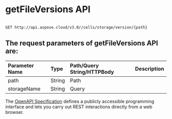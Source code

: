 # **getFileVersions API**

 

```bash

GET http://api.aspose.cloud/v3.0//cells/storage/version/{path}

```

## The request parameters of **getFileVersions** API are: 

| Parameter Name | Type | Path/Query String/HTTPBody | Description | 
| :- | :- | :- |:- | 
|path|String|Path||
|storageName|String|Query||


The [OpenAPI Specification](https://reference.aspose.cloud/cells/#/StorageController/GetFileVersions) defines a publicly accessible programming interface and lets you carry out REST interactions directly from a web browser.
